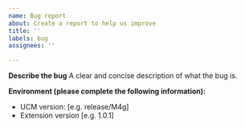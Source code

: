 ```yaml
---
name: Bug report
about: Create a report to help us improve
title: ''
labels: bug
assignees: ''

---
```


**Describe the bug**
A clear and concise description of what the bug is.

**Environment (please complete the following information):**
 - UCM version: [e.g. release/M4g]
 - Extension version [e.g. 1.0.1]
